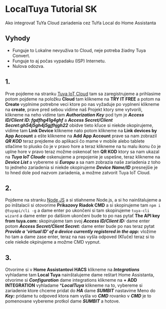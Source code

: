 # LocalTuya Tutorial SK

Ako integrovať TuYa Cloud zariadenia cez TuYa Local do Home Assistanta

## Vyhody
- Funguje to Lokalne nevyuživa to Cloud, neje potreba žiadny Tuya Convert.
- Funguje to aj počas vypadaku (ISP) Internetu.
- Nulova odozva.

## 1.
Prve pojdeme na stranku [Tuya IoT Cloud](https://iot.tuya.com/ "Tuya IoT Cloud") tam sa zaregistrujeme a prihlasime potom pojdeme na položku ****Cloud**** tam klikneme na ****TRY IT FREE**** a potom na ****Create**** vyplnime potrebne veci ktore po nas vyžaduje po vyplneni klikneme na ****create****, prave pred sebou vidime naš Projekt ktory sme vytvorili, klikneme na neho vidime tam ***Authorization Key*** pod tym je ***Access ID/Client ID: fgdfhg41g4ghf*** a ***Access Secret/Client Secret:gh54j5gh4j5gjfhjgh22*** obidve tieto kľuce si niekde okopirujeme, vidime tam ****Link Device**** klikneme nato potom klikneme na ****Link devices by App Account**** a ešte klikneme na ****Add App Account**** prave sa nam zobrazil ***QR KOD*** teraz prejdeme do aplikacii čo mame v mobile alebo tablete stlačime to plusko čo je v pravo hore a teraz klikneme na tu malu ikonu čo je uplne hore v pravo teraz možme oskenoať ten ****QR KOD**** ktory sa nam ukazal na ***Tuya IoT Cloude*** oskenujeme a prepojenie je uspešne, teraz klikneme na ***Device List*** a vybereme si ***Europu*** a sa nam zobrazia naše zariadenia z toho to jedneho zariadenia si niekde okopirujeme ***Device Name/ID*** presnejšie je to hned dole pod nazvom zariadenia, a možme zatvorit Tuya IoT Cloud.

## 2.
Pojdeme na stranku [Node JS](https://nodejs.org/en/download/ "Node JS") a si stiahneme Node.js, a si ho nainštalujeme a po inštalacii si otovorime ****Prikazovy Riadok CMD**** a si skopirujeme tam `npm i @tuyapi/cli -g` a dame enter po ukončeni si tam skopirujeme `tuya-cli wizard` a dame enter po dalšiom ukončeni bude to po nas pytať ****The API key from tuya.com:**** skopirujeme tam svoj ***Access ID/Client ID:*** dame enter potom ***Access Secret/Client Secret:*** dame enter bude po nas teraz pytat ***Provide a 'virtual ID' of a device currently registered in the app:*** vložime ho tam a dame zase enter, teraz na nas vyšla odpoved (Kľuče) teraz si to cele niekde okpirujeme a možme CMD vypnut.

## 3.
Otvorime si v ****Home Assistantovi HACS**** klikneme na ***Integrations*** vyhladame tam ****Local Tuya**** nainštalujeme dame reštart Home Assistanta, otvorime si ***Configuration*** dame integrations klikneme na ****+ ADD INTEGRATION**** vyhladame ****LocalTuya*** klikneme na to, vybereme si zariadenie ktore chceme pridat do ***HA*** dame ***SUMBIT*** nastavime Meno do ***Key:*** pridame tu odpoved ktora nam vyšla vo ***CMD*** rovanko v ***CMD*** je to pomenovane vybereme protkol dame ***SUMBIT*** a hotove.
